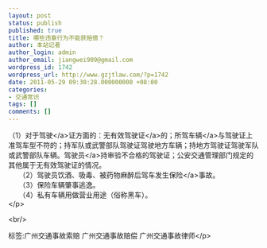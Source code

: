 ```yaml
---
layout: post
status: publish
published: true
title: 哪些违章行为不能获赔偿？
author: 本站记者
author_login: admin
author_email: jiangwei909@gmail.com
wordpress_id: 1742
wordpress_url: http://www.gzjtlaw.com/?p=1742
date: 2011-05-29 09:30:28.000000000 +08:00
categories:
- 交通常识
tags: []
comments: []
---
```

<p> （1）对于<a>驾驶<&#47;a>证方面的：无有效<a>驾驶证<&#47;a>的；所驾<a>车辆<&#47;a>与驾驶证上准驾车型不符的；持军队或武警部队驾驶证驾驶地方车辆；持地方驾驶证驾驶军队或武警部队车辆。<a>驾驶员<&#47;a>持审验不合格的驾驶证；公安交通管理部门规定的其他属于无有效驾驶证的情况。 <br>　　（2）驾驶员饮酒、吸毒、被药物麻醉后驾车发生<a>保险<&#47;a>事故。 <br>　　（3）保险车辆肇事逃逸。 <br>　　（4）私有车辆用做营业用途（俗称黑车）。 <br><&#47;p><br&#47;><p>标签:广州交通事故索赔 广州交通事故赔偿 广州交通事故律师<&#47;p>

